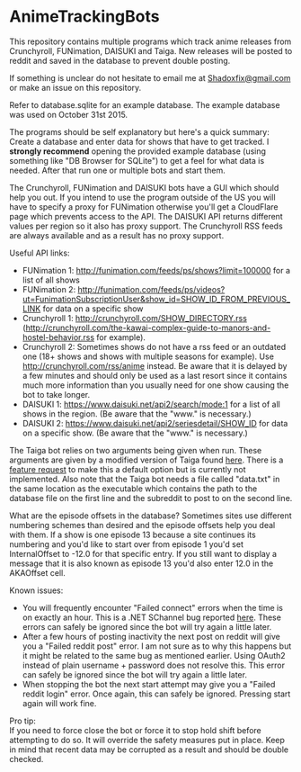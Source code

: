# AnimeTrackingBots

This repository contains multiple programs which track anime releases from Crunchyroll, FUNimation, DAISUKI and Taiga.
New releases will be posted to reddit and saved in the database to prevent double posting.

If something is unclear do not hesitate to email me at Shadoxfix@gmail.com or make an issue on this repository.

Refer to database.sqlite for an example database. The example database was used on October 31st 2015.

The programs should be self explanatory but here's a quick summary:  
Create a database and enter data for shows that have to get tracked. I **strongly recommend** opening the provided
example database (using something like "DB Browser for SQLite") to get a feel for what data is needed.
After that run one or multiple bots and start them.

The Crunchyroll, FUNimation and DAISUKI bots have a GUI which should help you out. If you intend to use the program outside of the US
you will have to specify a proxy for FUNimation otherwise you'll get a CloudFlare page which prevents access to the API.
The DAISUKI API returns different values per region so it also has proxy support. The Crunchyroll RSS feeds are always available and as a result has
no proxy support.

Useful API links:

* FUNimation 1: http://funimation.com/feeds/ps/shows?limit=100000 for a list of all shows
* FUNimation 2: http://funimation.com/feeds/ps/videos?ut=FunimationSubscriptionUser&show_id=SHOW_ID_FROM_PREVIOUS_LINK for data on a specific show
* Crunchyroll 1: http://crunchyroll.com/SHOW_DIRECTORY.rss (http://crunchyroll.com/the-kawai-complex-guide-to-manors-and-hostel-behavior.rss for example).
* Crunchyroll 2: Sometimes shows do not have a rss feed or an outdated one (18+ shows and shows with multiple seasons for example). Use http://crunchyroll.com/rss/anime instead.
Be aware that it is delayed by a few minutes and should only be used as a last resort since it contains much more information than you usually need for one show causing the bot to take longer.
* DAISUKI 1: https://www.daisuki.net/api2/search/mode:1 for a list of all shows in the region. (Be aware that the "www." is necessary.)
* DAISUKI 2: https://www.daisuki.net/api2/seriesdetail/SHOW_ID for data on a specific show. (Be aware that the "www." is necessary.)

The Taiga bot relies on two arguments being given when run. These arguments are given by a modified version of Taiga found [here](https://github.com/Shadoxfix/taiga).
There is a [feature request](https://github.com/erengy/taiga/issues/95) to make this a default option but is currently not implemented.
Also note that the Taiga bot needs a file called "data.txt" in the same location as the executable which contains the path to the database file on the first line and the
subreddit to post to on the second line.

What are the episode offsets in the database?
Sometimes sites use different numbering schemes than desired and the episode offsets help you deal with them.
If a show is one episode 13 because a site continues its numbering and you'd like to start over from episode 1
you'd set InternalOffset to -12.0 for that specific entry. If you still want to display a message that it is also known
as episode 13 you'd also enter 12.0 in the AKAOffset cell.

Known issues:

* You will frequently encounter "Failed connect" errors when the time is on exactly an hour. This is a .NET SChannel bug reported [here](https://github.com/dotnet/corefx/issues/3889).
These errors can safely be ignored since the bot will try again a little later.
* After a few hours of posting inactivity the next post on reddit will give you a "Failed reddit post" error. I am not sure as to why this happens but it might be related to the same
bug as mentioned earlier. Using OAuth2 instead of plain username + password does not resolve this. This error can safely be ignored since the bot will try again a little later.
* When stopping the bot the next start attempt may give you a "Failed reddit login" error. Once again, this can safely be ignored. Pressing start again will work fine.

Pro tip:  
If you need to force close the bot or force it to stop hold shift before attempting to do so. It will override the safety measures put in place. Keep in mind that recent data may be corrupted
as a result and should be double checked.